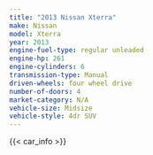 ```yaml
---
title: "2013 Nissan Xterra"
make: Nissan
model: Xterra
year: 2013
engine-fuel-type: regular unleaded
engine-hp: 261
engine-cylinders: 6
transmission-type: Manual
driven-wheels: four wheel drive
number-of-doors: 4
market-category: N/A
vehicle-size: Midsize
vehicle-style: 4dr SUV
---
```


{{< car_info >}}
